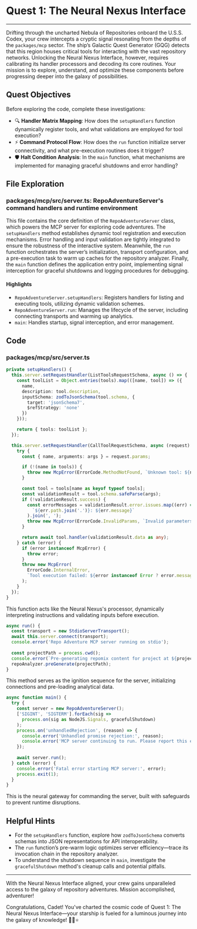 # Quest 1: The Neural Nexus Interface
---
Drifting through the uncharted Nebula of Repositories onboard the U.S.S. Codex, your crew intercepts a cryptic signal resonating from the depths of the `packages/mcp` sector. The ship’s Galactic Quest Generator (GQG) detects that this region houses critical tools for interacting with the vast repository networks. Unlocking the Neural Nexus Interface, however, requires calibrating its handler processors and decoding its core routines. Your mission is to explore, understand, and optimize these components before progressing deeper into the galaxy of possibilities.

## Quest Objectives
Before exploring the code, complete these investigations:
- 🔍 **Handler Matrix Mapping**: How does the `setupHandlers` function dynamically register tools, and what validations are employed for tool execution?
- ⚡ **Command Protocol Flow**: How does the `run` function initialize server connectivity, and what pre-execution routines does it trigger?
- 🛡️ **Halt Condition Analysis**: In the `main` function, what mechanisms are implemented for managing graceful shutdowns and error handling?

## File Exploration
### packages/mcp/src/server.ts: RepoAdventureServer's command handlers and runtime environment
This file contains the core definition of the `RepoAdventureServer` class, which powers the MCP server for exploring code adventures. The `setupHandlers` method establishes dynamic tool registration and execution mechanisms. Error handling and input validation are tightly integrated to ensure the robustness of the interactive system. Meanwhile, the `run` function orchestrates the server’s initialization, transport configuration, and a pre-execution task to warm up caches for the repository analyzer. Finally, the `main` function defines the application entry point, implementing signal interception for graceful shutdowns and logging procedures for debugging.

#### Highlights
- `RepoAdventureServer.setupHandlers`: Registers handlers for listing and executing tools, utilizing dynamic validation schemes.
- `RepoAdventureServer.run`: Manages the lifecycle of the server, including connecting transports and warming up analytics.
- `main`: Handles startup, signal interception, and error management.

## Code
### packages/mcp/src/server.ts
```typescript
private setupHandlers() {
  this.server.setRequestHandler(ListToolsRequestSchema, async () => {
    const toolList = Object.entries(tools).map(([name, tool]) => ({
      name,
      description: tool.description,
      inputSchema: zodToJsonSchema(tool.schema, { 
        target: 'jsonSchema7',
        $refStrategy: 'none'
      })
    }));

    return { tools: toolList };
  });

  this.server.setRequestHandler(CallToolRequestSchema, async (request) => {
    try {
      const { name, arguments: args } = request.params;

      if (!(name in tools)) {
        throw new McpError(ErrorCode.MethodNotFound, `Unknown tool: ${name}`);
      }

      const tool = tools[name as keyof typeof tools];
      const validationResult = tool.schema.safeParse(args);
      if (!validationResult.success) {
        const errorMessages = validationResult.error.issues.map((err) => 
          `${err.path.join('.')}: ${err.message}`
        ).join(', ');
        throw new McpError(ErrorCode.InvalidParams, `Invalid parameters: ${errorMessages}`);
      }

      return await tool.handler(validationResult.data as any);
    } catch (error) {
      if (error instanceof McpError) {
        throw error;
      }
      throw new McpError(
        ErrorCode.InternalError,
        `Tool execution failed: ${error instanceof Error ? error.message : String(error)}`
      );
    }
  });
}
```
This function acts like the Neural Nexus's processor, dynamically interpreting instructions and validating inputs before execution.

```typescript
async run() {
  const transport = new StdioServerTransport();
  await this.server.connect(transport);
  console.error('Repo Adventure MCP server running on stdio');
  
  const projectPath = process.cwd();
  console.error(`Pre-generating repomix content for project at ${projectPath}...`);
  repoAnalyzer.preGenerate(projectPath);
}
```
This method serves as the ignition sequence for the server, initializing connections and pre-loading analytical data.

```typescript
async function main() {
  try {
    const server = new RepoAdventureServer();
    ['SIGINT', 'SIGTERM'].forEach(sig => 
      process.on(sig as NodeJS.Signals, gracefulShutdown)
    );
    process.on('unhandledRejection', (reason) => {
      console.error('Unhandled promise rejection:', reason);
      console.error('MCP server continuing to run. Please report this error.');
    });
    
    await server.run();
  } catch (error) {
    console.error('Fatal error starting MCP server:', error);
    process.exit(1);
  }
}
```
This is the neural gateway for commanding the server, built with safeguards to prevent runtime disruptions.

## Helpful Hints
- For the `setupHandlers` function, explore how `zodToJsonSchema` converts schemas into JSON representations for API interoperability.
- The `run` function’s pre-warm logic optimizes server efficiency—trace its invocation chain in the repository analyzer.
- To understand the shutdown sequence in `main`, investigate the `gracefulShutdown` method's cleanup calls and potential pitfalls.

---
With the Neural Nexus Interface aligned, your crew gains unparalleled access to the galaxy of repository adventures. Mission accomplished, adventurer!

Congratulations, Cadet! You've charted the cosmic code of Quest 1: The Neural Nexus Interface—your starship is fueled for a luminous journey into the galaxy of knowledge! 🚀💎⭐